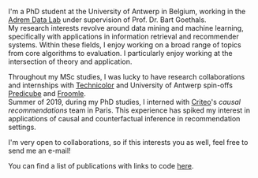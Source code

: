 I'm a PhD student at the University of Antwerp in Belgium, working in the [Adrem Data Lab](http://adrem.uantwerpen.be/) under supervision of Prof. Dr. Bart Goethals.  
My research interests revolve around data mining and machine learning, specifically with applications in information retrieval and recommender systems.
Within these fields, I enjoy working on a broad range of topics from core algorithms to evaluation.
I particularly enjoy working at the intersection of theory and application.

Throughout my MSc studies, I was lucky to have research collaborations and internships with [Technicolor](https://www.technicolor.com/) and University of Antwerp spin-offs [Predicube](https://www.predicube.com/) and [Froomle](https://www.froomle.ai/).  
Summer of 2019, during my PhD studies, I interned with [Criteo](https://ailab.criteo.com/)'s _causal recommendations_ team in Paris.
This experience has spiked my interest in applications of causal and counterfactual inference in recommendation settings.

I'm very open to collaborations, so if this interests you as well, feel free to send me an e-mail!

You can find a list of publications with links to code [here](/_pages/publications).
